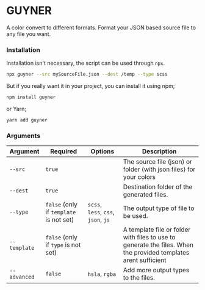 # GUYNER

A color convert to different formats. Format your JSON based source file to any file you want.

### Installation

Installation isn't necessary, the script can be used through `npx`.

```bash
npx guyner --src mySourceFile.json --dest /temp --type scss
```

But if you really want it in your project, you can install it using npm;

```bash
npm install guyner
```

or Yarn;

```bash
yarn add guyner
```

### Arguments

| Argument     | Required                                | Options                             | Description                                                                                                     |
| ------------ | --------------------------------------- | ----------------------------------- | --------------------------------------------------------------------------------------------------------------- |
| `--src`      | `true`                                  |                                     | The source file (json) or folder (with json files) for your colors                                              |
| `--dest`     | `true`                                  |                                     | Destination folder of the generated files.                                                                      |
| `--type`     | `false` (only if `template` is not set) | `scss`, `less`, `css`, `json`, `js` | The output type of file to be used.                                                                             |
| `--template` | `false` (only if `type` is not set)     |                                     | A template file or folder with files to use to generate the files. When the provided templates arent sufficient |
| `--advanced` | `false`                                 | `hsla`, `rgba`                      | Add more output types to the files.                                                                             |
